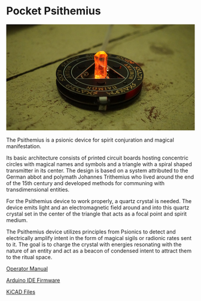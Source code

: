 # Pocket Psithemius

![Psithemius](images/pointy.jpg)

The Psithemius is a psionic device for spirit conjuration and magical manifestation.

Its basic architecture consists of printed circuit boards hosting concentric circles with magical names and symbols and a triangle with a spiral shaped transmitter in its center. The design is based on a system attributed to the German abbot and polymath Johannes Trithemius who lived around the end of the 15th century and developed methods for communing with transdimensional entities.

For the Psithemius device to work properly, a quartz crystal is needed. The device emits light and an electromagnetic field around and into this quartz crystal set in the center of the triangle that acts as a focal point and spirit medium.

The Psithemius device utilizes principles from Psionics to detect and electrically amplify intent in the form of magical sigils or radionic rates sent to it. The goal is to charge the crystal with energies resonating with the nature of an entity and act as a beacon of condensed intent to attract them to the ritual space.

[Operator Manual](MANUAL.md)

[Arduino IDE Firmware](firmware/README.md)

[KiCAD Files](hardware/)